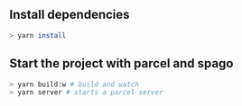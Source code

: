 ## Install dependencies

```sh
> yarn install
```

## Start the project with parcel and spago

```sh
> yarn build:w # build and watch
> yarn server # starts a parcel server
```
